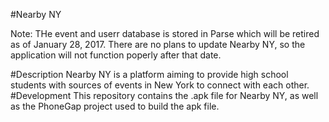 #Nearby NY

Note: THe event and userr database is stored in Parse which will be retired as of January 28, 2017. There are no plans to update Nearby NY, so the application will not function poperly after that date.

#Description
Nearby NY is a platform aiming to provide high school students with sources of events in New York to connect with each other. 
#Development
This repository contains the .apk file for Nearby NY, as well as the PhoneGap project used to build the apk file.
